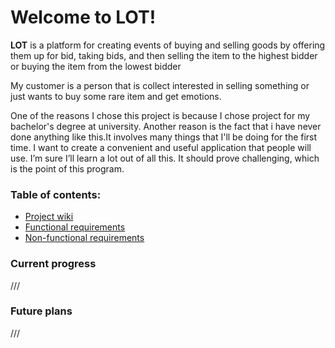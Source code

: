 # Welcome to LOT!

<b>LOT</b> is a platform for creating events of buying and selling goods by offering them up for bid, taking bids, and then selling the item to the highest bidder or buying the item from the lowest bidder

My customer is a person that is collect interested in selling something or just wants to buy some rare item and get emotions.

One of the reasons I chose this project is because I chose project for my bachelor's degree at university.
Another reason is the fact that i have never done anything like this.It involves many things that I'll be doing for the first time.
I want to create a convenient and useful application that people will use. 
I’m sure I’ll learn a lot out of all this. It should prove challenging, which is the point of this program.

### Table of contents:
* [Project wiki](https://github.com/gogo6ar/auction/wiki)
* [Functional requirements](https://github.com/gogo6ar/auction/wiki/Functional-Requirements)
* [Non-functional requirements](https://github.com/gogo6ar/auction/wiki/Non-Functional-Requirements)

### Current progress
///

### Future plans
///
